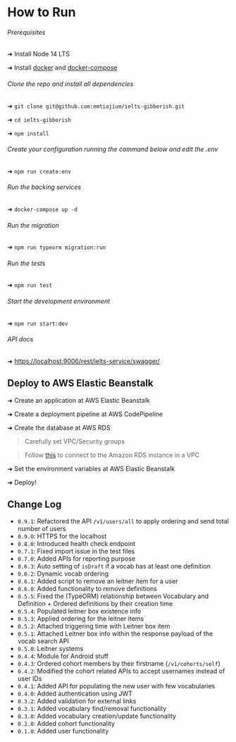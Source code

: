 # How to Run

###### Prerequisites

➜ Install Node 14 LTS

➜ Install [docker](https://docs.docker.com/get-docker/) and [docker-compose](https://docs.docker.com/compose/install/)

###### Clone the repo and install all dependencies

➜ `git clone git@github.com:emtiajium/ielts-gibberish.git`

➜ `cd ielts-gibberish`

➜ `npm install`

###### Create your configuration running the command below and edit the .env

➜ `npm run create:env`

###### Run the backing services

➜ `docker-compose up -d`

###### Run the migration

➜ `npm run typeorm migration:run`

###### Run the tests

➜ `npm run test`

###### Start the development environment

➜ `npm run start:dev`

###### API docs

➜ <https://localhost:9006/rest/ielts-service/swagger/>

## Deploy to AWS Elastic Beanstalk

➜ Create an application at AWS Elastic Beanstalk

➜ Create a deployment pipeline at AWS CodePipeline

➜ Create the database at AWS RDS

> Carefully set VPC/Security groups

> Follow [this](https://docs.aws.amazon.com/elasticbeanstalk/latest/dg/rds-external-defaultvpc.html) to connect to the Amazon RDS instance in a VPC

➜ Set the environment variables at AWS Elastic Beanstalk

➜ Deploy!

## Change Log

-   `0.9.1`: Refactored the API `/v1/users/all` to apply ordering and send total number of users
-   `0.9.0`: HTTPS for the localhost
-   `0.8.0`: Introduced health check endpoint
-   `0.7.1`: Fixed import issue in the test files
-   `0.7.0`: Added APIs for reporting purpose
-   `0.6.3`: Auto setting of `isDraft` if a vocab has at least one definition
-   `0.6.2`: Dynamic vocab ordering
-   `0.6.1`: Added script to remove an leitner item for a user
-   `0.6.0`: Added functionality to remove definitions
-   `0.5.5`: Fixed the (TypeORM) relationship between Vocabulary and Definition + Ordered definitions by their creation time
-   `0.5.4`: Populated leitner box existence info
-   `0.5.3`: Applied ordering for the leitner items
-   `0.5.2`: Attached triggering time with Leitner box item
-   `0.5.1`: Attached Leitner box info within the response payload of the vocab search API
-   `0.5.0`: Leitner systems
-   `0.4.4`: Module for Android stuff
-   `0.4.3`: Ordered cohort members by their firstname (`/v1/cohorts/self`)
-   `0.4.2`: Modified the cohort related APIs to accept usernames instead of user IDs
-   `0.4.1`: Added API for populating the new user with few vocabularies
-   `0.4.0`: Added authentication using JWT
-   `0.3.2`: Added validation for external links
-   `0.3.1`: Added vocabulary find/removal functionality
-   `0.3.0`: Added vocabulary creation/update functionality
-   `0.2.0`: Added cohort functionality
-   `0.1.0`: Added user functionality

